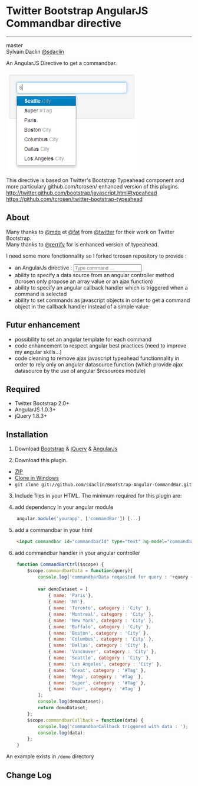 Twitter Bootstrap AngularJS Commandbar directive
========================
* * *

master<br />
Sylvain Daclin [@sdaclin](https://twitter.com/#!/sdaclin)

An AngularJS Directive to get a commandbar.

![Commandbar in action](img/commandbar.png)

This directive is based on Twitter's Bootstrap Typeahead component and more particulary github.com/tcrosen/ enhanced version of this plugins.<br />
<http://twitter.github.com/bootstrap/javascript.html#typeahead><br />
<https://github.com/tcrosen/twitter-bootstrap-typeahead>

About
-----------------
Many thanks to [@mdo](https://twitter.com/#!/mdo) et [@fat](https://twitter.com/#!/fat) from [@twitter](https://twitter.com/) for their work on Twitter Bootstrap.<br />
Many thanks to [@rerrify](https://twitter.com/#!/rerrify) for is enhanced version of typeahead.<br />

I need some more fonctionnality so I forked tcrosen repository to provide :

- an AngularJs directive : **<input commandbar id="commandbarId" type="text" ng-model="commandbarValue" data="commandbarData(query)" callback="commandbarCallback(dataSelected)" placeholder="Type command ..." />**
- ability to specify a data source from an angular controller method (tcrosen only propose an array value or an ajax function)
- ability to specify an angular callback handler which is triggered when a command is selected
- ability to set commands as javascript objects in order to get a command object in the callback handler instead of a simple value

Futur enhancement
-----------------
- possibility to set an angular template for each command
- code enhancement to respect angular best practices (need to improve my angular skills...)
- code cleaning to remove ajax javascript typeahead functionnality in order to rely only on angular datasource function (which provide ajax datasource by the use of angular $resources module)

Required
-----------------
* Twitter Bootstrap 2.0+
* AngularJS 1.0.3+
* jQuery 1.8.3+

Installation
-----------------
1) Download [Bootstrap](https://github.com/twitter/bootstrap) & [jQuery](http://docs.jquery.com/Downloading_jQuery) & [AngularJs](http://angularjs.org/)

2) Download this plugin.

- [ZIP](https://github.com/sdaclin/Bootstrap-Angular-CommandBar/archive/master.zip)
- [Clone in Windows](github-windows://openRepo/https://github.com/sdaclin/Bootstrap-Angular-CommandBar)
- `git clone git://github.com/sdaclin/Bootstrap-Angular-CommandBar.git`

3) Include files in your HTML. The minimum required for this plugin are:

    <!-- Bootstrap CSS -->
    <link href="css/bootstrap.css" rel="stylesheet">

    <!-- Angular -->
    <script src="http://ajax.googleapis.com/ajax/libs/angularjs/1.0.3/angular.min.js"></script>

    <!-- jQuery-->
    <script src="http://ajax.googleapis.com/ajax/libs/jquery/1.8.3/jquery.min.js"></script>

    <!-- bootstrap-commandbar -->
    <script src="js/bootstrap-commandbar.js" type="text/javascript"></script>
    <script src="js/bootstrap-commandbar-angular.js" type="text/javascript"></script>

4) add dependency in your angular module

```javascript
    angular.module('yourapp', ['commandBar']) [...]
```

5) add a commandbar in your html

```html
    <input commandbar id="commandbarId" type="text" ng-model="commandbarValue" data="commandbarData(query)" callback="commandbarCallback(dataSelected)" placeholder="Type command ..." />
```

6) add commandbar handler in your angular controller
```javascript
    function CommandBarCtrl($scope) {
        $scope.commandbarData = function(query){
            console.log('commandbarData requested for query : '+query + '... but returning demo data set');

            var demoDataset = [
                { name: 'Paris'},
                { name: 'NY'},
                { name: 'Toronto', category : 'City' },
                { name: 'Montreal', category : 'City' },
                { name: 'New York', category : 'City' },
                { name: 'Buffalo', category : 'City' },
                { name: 'Boston', category : 'City' },
                { name: 'Columbus', category : 'City' },
                { name: 'Dallas', category : 'City' },
                { name: 'Vancouver', category : 'City' },
                { name: 'Seattle', category : 'City' },
                { name: 'Los Angeles', category : 'City' },
                { name: 'Great', category : '#Tag' },
                { name: 'Mega', category : '#Tag' },
                { name: 'Super', category : '#Tag' },
                { name: 'Over', category : '#Tag' }
            ];
            console.log(demoDataset);
            return demoDataset;
        };
        $scope.commandbarCallback = function(data) {
            console.log('commandbarCallback triggered with data : ');
            console.log(data);
        };
    }
```
An example exists in `/demo` directory

Change Log
-----------------